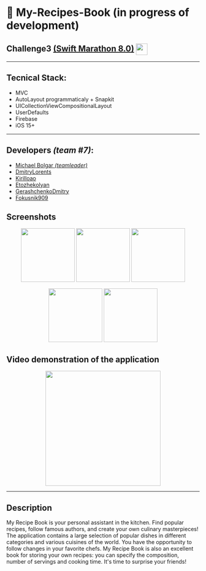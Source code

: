 # 🍳 My-Recipes-Book (in progress of development)

## Challenge3 [(Swift Marathon 8.0)](https://boosty.to/swiftmarathon) <a href="url"><img src="https://github.com/DmitryLorents/Bomba-Challenge1/blob/dmitry/readmeFix/Bomba-Challenge1/SupportingFiles/Assets.xcassets/ReadmeFiles/swiftMarathon.imageset/swift%20Marathon.jpeg" height="auto" width="30" align="center"></a>

---

## Tecnical Stack:

* MVC
* AutoLayout programmaticaly + Snapkit
* UICollectionViewCompositionalLayout
* UserDefaults
* Firebase
* iOS 15+

---

## Developers *(team #7)*:

* [Michael Bolgar *(teamleader)*](https://github.com/michaelbolgar)
* [DmitryLorents](https://github.com/DmitryLorents)
* [Kirilloao](https://github.com/Kirilloao)
* [Etozhekolyan](https://github.com/etozhekolyan)
* [GerashchenkoDmitry](https://github.com/GerashchenkoDmitry)
* [Fokusnik909](https://github.com/Fokusnik909)


## Screenshots
<p align="center">
<img src="https://github.com/DmitryLorents/My-Recipes-Book/blob/DimaL/ReadmeFix/My-Recipes-Book/My-Recipes-Book/SupportingFiles/Assets.xcassets/ReadmeImages/HomeScreen.imageset/HomeScreen.png" width="140"/> <img src="https://github.com/DmitryLorents/My-Recipes-Book/blob/DimaL/ReadmeFix/My-Recipes-Book/My-Recipes-Book/SupportingFiles/Assets.xcassets/ReadmeImages/SeeAllScreen.imageset/SeeAllScreen.png" width="140"/>  <img src="https://github.com/DmitryLorents/My-Recipes-Book/blob/DimaL/ReadmeFix/My-Recipes-Book/My-Recipes-Book/SupportingFiles/Assets.xcassets/ReadmeImages/RecipeDetails.imageset/RecipeDetails.png" width="140"/> 
</p>

<p align="center">
  <img src="https://github.com/DmitryLorents/My-Recipes-Book/blob/DimaL/ReadmeFix/My-Recipes-Book/My-Recipes-Book/SupportingFiles/Assets.xcassets/ReadmeImages/Favorites.imageset/Favorites.png" width="140"/>  <img src="https://github.com/DmitryLorents/My-Recipes-Book/blob/DimaL/ReadmeFix/My-Recipes-Book/My-Recipes-Book/SupportingFiles/Assets.xcassets/ReadmeImages/CreateRecipe.imageset/CreateRecipe.png" width="140"/>
</p>

## Video demonstration of the application

<p align="center">
  <img src="https://github.com/DmitryLorents/My-Recipes-Book/blob/DimaL/ReadmeFix/My-Recipes-Book/My-Recipes-Book/SupportingFiles/Assets.xcassets/ReadmeImages/Animation.dataset/Animation.gif" width="300"/>
</p>


---

## Description

My Recipe Book is your personal assistant in the kitchen. Find popular recipes, follow famous authors, and create your own culinary masterpieces!
The application contains a large selection of popular dishes in different categories and various cuisines of the world. You have the opportunity to follow changes in your favorite chefs. My Recipe Book is also an excellent book for storing your own recipes: you can specify the composition, number of servings and cooking time. It's time to surprise your friends!
